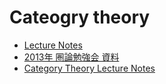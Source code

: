 # Cateogry theory

- [Lecture Notes](http://www.andrew.cmu.edu/course/80-413-713/notes/)
- [2013年 圏論勉強会 資料](http://nineties.github.io/category-seminar/#/)
- [Category Theory Lecture Notes](https://bartoszmilewski.com/2014/05/05/understanding-products-and-universal-constructions/)
